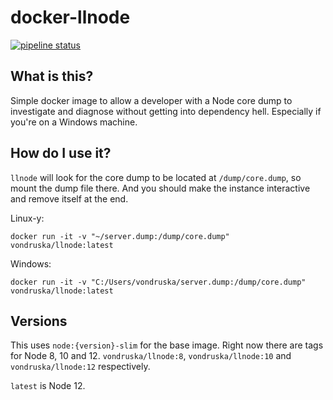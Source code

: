 # docker-llnode

[![pipeline status](https://gitlab.com/vondruska/docker-llnode/badges/master/pipeline.svg)](https://gitlab.com/vondruska/docker-llnode/commits/master)

## What is this?
Simple docker image to allow a developer with a Node core dump to investigate and diagnose without getting into dependency hell. Especially if you're on a Windows machine.

## How do I use it?

`llnode` will look for the core dump to be located at `/dump/core.dump`, so mount the dump file there. And you should make the instance interactive and remove itself at the end.

Linux-y:
```
docker run -it -v "~/server.dump:/dump/core.dump" vondruska/llnode:latest
```

Windows:
```
docker run -it -v "C:/Users/vondruska/server.dump:/dump/core.dump" vondruska/llnode:latest
```


## Versions

This uses `node:{version}-slim` for the base image. Right now there are tags for Node 8, 10 and 12. `vondruska/llnode:8`,  `vondruska/llnode:10` and `vondruska/llnode:12` respectively.

`latest` is Node 12.
